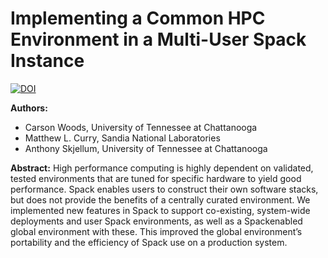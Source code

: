 # Implementing a Common HPC Environment in a Multi-User Spack Instance

[![DOI](https://zenodo.org/badge/DOI/10.5281/zenodo.3525373.svg)](https://doi.org/10.5281/zenodo.3525373)

**Authors:**
* Carson Woods, University of Tennessee at Chattanooga
* Matthew L. Curry, Sandia National Laboratories
* Anthony Skjellum, University of Tennessee at Chattanooga

**Abstract:**
High performance computing is highly dependent on validated, tested environments that are tuned for specific hardware to yield good performance. Spack enables users to construct their own software stacks, but does not provide the benefits of a centrally curated environment. We implemented new features in Spack to support co-existing, system-wide deployments and user Spack environments, as well as a Spackenabled global environment with these. This improved the global environment’s portability and the efficiency of Spack use on a production system.


